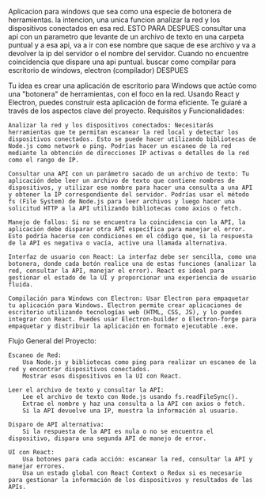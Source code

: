 Aplicacion para windows que sea como una especie de botonera de herramientas. 
la intencion, una unica funcion analizar la red y los dispositivos conectados en esa red. ESTO PARA DESPUES
consultar una api con un parametro que levante de un archivo de texto en una carpeta puntual y a esa api, va a ir con ese nombre que saque de ese archivo y va a devolver la ip del servidor o el nombre del servidor. 
Cuando no encuentre coincidencia que dispare una api puntual.
buscar como compilar para escritorio de windows, electron (compilador) DESPUES





Tu idea es crear una aplicación de escritorio para Windows que actúe como una "botonera" de herramientas, con el foco en la red. Usando React y Electron, puedes construir esta aplicación de forma eficiente. Te guiaré a través de los aspectos clave del proyecto.
Requisitos y Funcionalidades:

    Analizar la red y los dispositivos conectados: Necesitarás herramientas que te permitan escanear la red local y detectar los dispositivos conectados. Esto se puede hacer utilizando bibliotecas de Node.js como network o ping. Podrías hacer un escaneo de la red mediante la obtención de direcciones IP activas o detalles de la red como el rango de IP.

    Consultar una API con un parámetro sacado de un archivo de texto: Tu aplicación debe leer un archivo de texto que contiene nombres de dispositivos, y utilizar ese nombre para hacer una consulta a una API y obtener la IP correspondiente del servidor. Podrías usar el método fs (File System) de Node.js para leer archivos y luego hacer una solicitud HTTP a la API utilizando bibliotecas como axios o fetch.

    Manejo de fallos: Si no se encuentra la coincidencia con la API, la aplicación debe disparar otra API específica para manejar el error. Esto podría hacerse con condiciones en el código que, si la respuesta de la API es negativa o vacía, active una llamada alternativa.

    Interfaz de usuario con React: La interfaz debe ser sencilla, como una botonera, donde cada botón realice una de estas funciones (analizar la red, consultar la API, manejar el error). React es ideal para gestionar el estado de la UI y proporcionar una experiencia de usuario fluida.

    Compilación para Windows con Electron: Usar Electron para empaquetar tu aplicación para Windows. Electron permite crear aplicaciones de escritorio utilizando tecnologías web (HTML, CSS, JS), y lo puedes integrar con React. Puedes usar Electron-builder o Electron-forge para empaquetar y distribuir la aplicación en formato ejecutable .exe.

Flujo General del Proyecto:

    Escaneo de Red:
        Usa Node.js y bibliotecas como ping para realizar un escaneo de la red y encontrar dispositivos conectados.
        Mostrar esos dispositivos en la UI con React.

    Leer el archivo de texto y consultar la API:
        Lee el archivo de texto con Node.js usando fs.readFileSync().
        Extrae el nombre y haz una consulta a la API con axios o fetch.
        Si la API devuelve una IP, muestra la información al usuario.

    Disparo de API alternativa:
        Si la respuesta de la API es nula o no se encuentra el dispositivo, dispara una segunda API de manejo de error.

    UI con React:
        Usa botones para cada acción: escanear la red, consultar la API y manejar errores.
        Usa un estado global con React Context o Redux si es necesario para gestionar la información de los dispositivos y resultados de las APIs.
